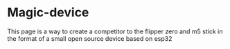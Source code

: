 # Magic-device
This page is a way to create a competitor to the flipper zero and m5 stick in the format of a small open source device based on esp32
